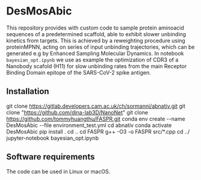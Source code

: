 # DesMosAbic

This repository provides with custom code to sample protein aminoacid sequences of a predetermined scaffold, able to exhibit slower unbinding kinetics from targets. This is achieved by a reweighting procedure using proteinMPNN, acting on series of input unbinding trajectories, which can be generated e.g by Enhanced Sampling Molecular Dynamics. In notebook  `bayesian_opt.ipynb` we use as example the optimization of CDR3 of a Nanobody scafold (H11) for slow unbinding rates from the main Receptor Binding Domain epitope of the SARS-CoV-2 spike antigen.

## Installation 

git clone https://gitlab.developers.cam.ac.uk/ch/sormanni/abnativ.git
git clone "https://github.com/dina-lab3D/NanoNet"
git clone https://github.com/tommyhuangthu/FASPR.git
conda env create --name DesMosAbic --file environment_test.yml
cd abnativ 
conda activate DesMosAbic
pip install .
cd ..
cd FASPR
g++ -O3  -o FASPR src/*.cpp
cd ../
jupyter-notebook bayesian_opt.ipynb

## Software requirements

The code can be used in Linux or macOS. 
